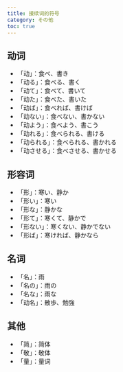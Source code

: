 ```yaml
---
title: 接续词的符号
category: その他
toc: true
---
```


## 动词

- 「动」：食べ、書き
- 「动る」：食べる、書く
- 「动て」：食べて、書いて
- 「动た」：食べた、書いた
- 「动ば」：食べれば、書けば
- 「动ない」：食べない、書かない
- 「动よう」：食べよう、書こう
- 「动れる」：食べられる、書ける
- 「动られる」：食べられる、書かれる
- 「动させる」：食べさせる、書かせる

## 形容词

- 「形」：寒い、静か
- 「形い」：寒い
- 「形な」：静かな
- 「形て」：寒くて、静かで
- 「形ない」：寒くない、静かでない
- 「形ば」：寒ければ、静かなら

## 名词

- 「名」：雨
- 「名の」：雨の
- 「名な」：雨な
- 「动名」：散歩、勉強

## 其他

- 「简」：简体
- 「敬」：敬体
- 「量」：量词

